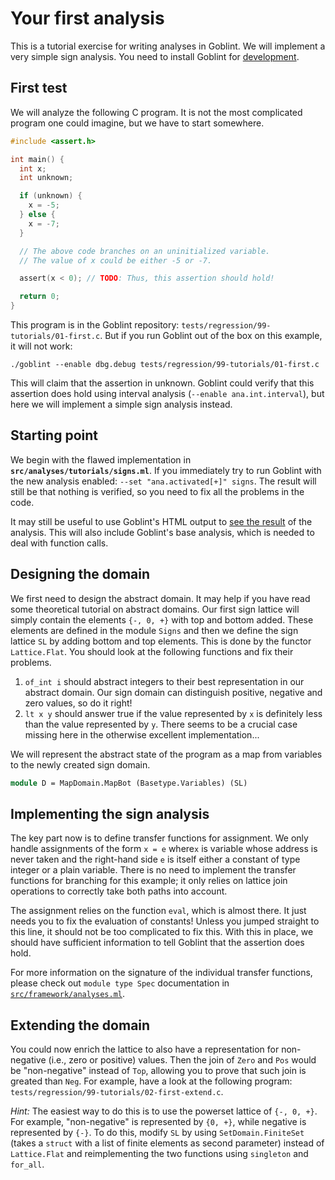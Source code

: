 # Your first analysis

This is a tutorial exercise for writing analyses in Goblint.
We will implement a very simple sign analysis.
You need to install Goblint for [development](../developer-guide/developing.md).

## First test

We will analyze the following C program.
It is not the most complicated program one could imagine, but we have to start somewhere.

```c
#include <assert.h>

int main() {
  int x;
  int unknown;

  if (unknown) {
    x = -5;
  } else {
    x = -7;
  }

  // The above code branches on an uninitialized variable.
  // The value of x could be either -5 or -7.

  assert(x < 0); // TODO: Thus, this assertion should hold!

  return 0;
}
```

This program is in the Goblint repository: `tests/regression/99-tutorials/01-first.c`.
But if you run Goblint out of the box on this example, it will not work:

```console
./goblint --enable dbg.debug tests/regression/99-tutorials/01-first.c
```

This will claim that the assertion in unknown.
Goblint could verify that this assertion does hold using interval analysis (`--enable ana.int.interval`), but here we will implement a simple sign analysis instead.

## Starting point

We begin with the flawed implementation in **`src/analyses/tutorials/signs.ml`**.
If you immediately try to run Goblint with the new analysis enabled: `--set "ana.activated[+]" signs`. The result will still be that nothing is verified, so you need to fix all the problems in the code.

It may still be useful to use Goblint's HTML output to [see the result](../user-guide/inspecting.md) of the analysis. This will also include Goblint's base analysis, which is needed to deal with function calls.

## Designing the domain

We first need to design the abstract domain. It may help if you have read some theoretical tutorial on abstract domains. Our first sign lattice will simply contain the elements `{-, 0, +}` with top and bottom added. These elements are defined in the module `Signs` and then we define the sign lattice `SL` by adding bottom and top elements. This is done by the functor `Lattice.Flat`. You should look at the following functions and fix their problems.

1. `of_int i` should abstract integers to their best representation in our abstract domain. Our sign domain can distinguish positive, negative and zero values, so do it right!
2. `lt x y` should answer true if the value represented by `x` is definitely less than the value represented by `y`. There seems to be a crucial case missing here in the otherwise excellent implementation...

We will represent the abstract state of the program as a map from variables to the newly created sign domain.

```ocaml
module D = MapDomain.MapBot (Basetype.Variables) (SL)
```

## Implementing the sign analysis

The key part now is to define transfer functions for assignment. We only handle assignments of the form `x = e` where`x` is variable whose address is never taken and the right-hand side `e` is itself either a constant of type integer or a plain variable.
There is no need to implement the transfer functions for branching for this example; it only relies on lattice join operations to correctly take both paths into account.

The assignment relies on the function `eval`, which is almost there. It just needs you to fix the evaluation of constants! Unless you jumped straight to this line, it should not be too complicated to fix this.
With this in place, we should have sufficient information to tell Goblint that the assertion does hold.

For more information on the signature of the individual transfer functions, please check out `module type Spec` documentation in [`src/framework/analyses.ml`](https://github.com/goblint/analyzer/blob/master/src/framework/analyses.ml).

## Extending the domain

You could now enrich the lattice to also have a representation for non-negative (i.e., zero or positive) values.
Then the join of `Zero` and `Pos` would be "non-negative" instead of `Top`, allowing you to prove that such join is greated than `Neg`.
For example, have a look at the following program: `tests/regression/99-tutorials/02-first-extend.c`.

_Hint:_
The easiest way to do this is to use the powerset lattice of `{-, 0, +}`.
For example, "non-negative" is represented by `{0, +}`, while negative is represented by `{-}`.
To do this, modify `SL` by using `SetDomain.FiniteSet` (takes a `struct` with a list of finite elements as second parameter) instead of `Lattice.Flat` and reimplementing the two functions using `singleton` and `for_all`.

